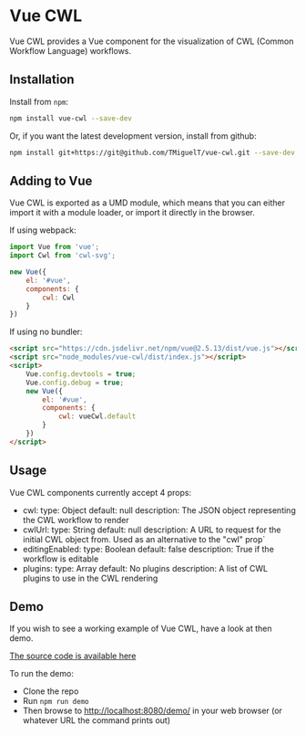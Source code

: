 # Vue CWL
Vue CWL provides a Vue component for the visualization of CWL (Common Workflow Language) workflows.

## Installation
Install from `npm`:

```bash
npm install vue-cwl --save-dev
```

Or, if you want the latest development version, install from github:

```bash
npm install git+https://git@github.com/TMiguelT/vue-cwl.git --save-dev
```

## Adding to Vue
Vue CWL is exported as a UMD module, which means that you can either import it with a module loader,
or import it directly in the browser.

If using webpack:

```javascript
import Vue from 'vue';
import Cwl from 'cwl-svg';

new Vue({
    el: '#vue',
    components: {
        cwl: Cwl
    }
})
```

If using no bundler:

```html
<script src="https://cdn.jsdelivr.net/npm/vue@2.5.13/dist/vue.js"></script>
<script src="node_modules/vue-cwl/dist/index.js"></script>
<script>
    Vue.config.devtools = true;
    Vue.config.debug = true;
    new Vue({
        el: '#vue',
        components: {
            cwl: vueCwl.default
        }
    })
</script>
```

## Usage

Vue CWL components currently accept 4 props:

* cwl:
    type: Object
    default: null
    description: The JSON object representing the CWL workflow to render
* cwlUrl:
    type: String
    default: null
    description: A URL to request for the initial CWL object from. Used as an alternative to the "cwl" prop`
* editingEnabled:
    type: Boolean
    default: false
    description: True if the workflow is editable
* plugins:
    type: Array
    default: No plugins
    description: A list of CWL plugins to use in the CWL rendering

## Demo
If you wish to see a working example of Vue CWL, have a look at then demo.

[The source code is available here](demo/index.html)

To run the demo:

* Clone the repo
* Run `npm run demo`
* Then browse to <http://localhost:8080/demo/> in your web browser (or whatever URL the command
prints out)
